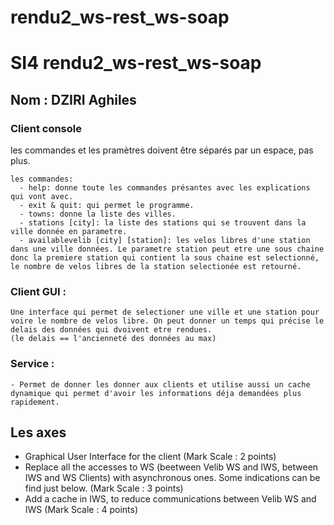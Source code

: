 # rendu2_ws-rest_ws-soap
# SI4 rendu2_ws-rest_ws-soap
## Nom : DZIRI Aghiles


### Client console
  les commandes et les pramètres doivent être séparés par un espace, pas plus.

    les commandes:
      - help: donne toute les commandes présantes avec les explications qui vont avec.
      - exit & quit: qui permet le programme.
      - towns: donne la liste des villes.
      - stations [city]: la liste des stations qui se trouvent dans la ville donnée en parametre.
      - availablevelib [city] [station]: les velos libres d'une station dans une ville données. Le parametre station peut etre une sous chaine donc la premiere station qui contient la sous chaine est selectionné, le nombre de velos libres de la station selectionée est retourné.

### Client GUI :
    Une interface qui permet de selectioner une ville et une station pour voire le nombre de velos libre. On peut donner un temps qui précise le delais des données qui dvoivent etre rendues.
    (le delais == l'ancienneté des données au max)
### Service :
    - Permet de donner les donner aux clients et utilise aussi un cache dynamique qui permet d'avoir les informations déja demandées plus rapidement.
## Les axes
  * Graphical User Interface for the client (Mark Scale : 2 points)
  *  Replace all the accesses to WS (beetween Velib WS and IWS, between IWS and WS Clients) with asynchronous ones. Some indications can be find just below. (Mark Scale : 3 points)
  *  Add a cache in IWS, to reduce communications between Velib WS and IWS (Mark Scale : 4 points)
